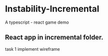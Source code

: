 # Instability-Incremental
A typescript - react game demo
## React app in incremental folder.
task 1 implement wireframe